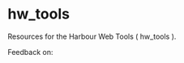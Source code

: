 # hw_tools

Resources for the Harbour Web Tools ( hw_tools ).

Feedback on: <a href="https://www.hw_tools.com">

